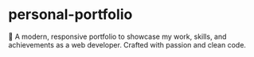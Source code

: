 # personal-portfolio
💼 A modern, responsive portfolio to showcase my work, skills, and achievements as a web developer. Crafted with passion and clean code.
